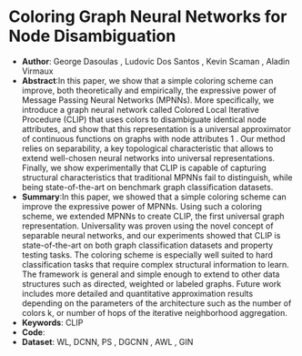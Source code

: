 # Coloring Graph Neural Networks for Node Disambiguation
* **Author**: George Dasoulas , Ludovic Dos Santos , Kevin Scaman , Aladin Virmaux
* **Abstract**:In this paper, we show that a simple coloring scheme can improve, both theoretically and empirically, the expressive power of Message Passing Neural Networks (MPNNs). More specifically, we introduce a graph neural network called Colored Local Iterative Procedure (CLIP) that uses colors to disambiguate identical node attributes, and show that this representation is a universal approximator of continuous functions on graphs with node attributes 1 . Our method relies on separability, a key topological characteristic that allows to extend well-chosen neural networks into universal representations. Finally, we show experimentally that CLIP is capable of capturing structural characteristics that traditional MPNNs fail to distinguish, while being state-of-the-art on benchmark graph classification datasets.
* **Summary**:In this paper, we showed that a simple coloring scheme can improve the expressive power of MPNNs. Using such a coloring scheme, we extended MPNNs to create CLIP, the first universal graph representation. Universality was proven using the novel concept of separable neural networks, and our experiments showed that CLIP is state-of-the-art on both graph classification datasets and property testing tasks. The coloring scheme is especially well suited to hard classification tasks that require complex structural information to learn. The framework is general and simple enough to extend to other data structures such as directed, weighted or labeled graphs. Future work includes more detailed and quantitative approximation results depending on the parameters of the architecture such as the number of colors k, or number of hops of the iterative neighborhood aggregation.
* **Keywords**: CLIP
* **Code**:
* **Dataset**: WL, DCNN, PS , DGCNN , AWL , GIN 